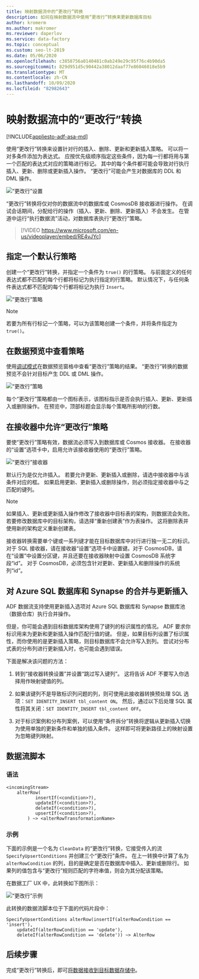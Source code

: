 ```yaml
---
title: 映射数据流中的“更改行”转换
description: 如何在映射数据流中使用“更改行”转换来更新数据库目标
author: kromerm
ms.author: makromer
ms.reviewer: daperlov
ms.service: data-factory
ms.topic: conceptual
ms.custom: seo-lt-2019
ms.date: 05/06/2020
ms.openlocfilehash: c3858756a0140481c0ab249e29c95f76c4b90da5
ms.sourcegitcommit: 829d951d5c90442a38012daaf77e86046018e5b9
ms.translationtype: MT
ms.contentlocale: zh-CN
ms.lasthandoff: 10/09/2020
ms.locfileid: "82982643"
---
```

# <a name="alter-row-transformation-in-mapping-data-flow"></a>映射数据流中的“更改行”转换

[!INCLUDE[appliesto-adf-asa-md](includes/appliesto-adf-asa-md.md)]

使用“更改行”转换来设置针对行的插入、删除、更新和更新插入策略。 可以将一对多条件添加为表达式。 应按优先级顺序指定这些条件，因为每一行都将用与第一个匹配的表达式对应的策略进行标记。 其中的每个条件都可能会导致对行执行插入、更新、删除或更新插入操作。 “更改行”可能会产生对数据库的 DDL 和 DML 操作。

![“更改行”设置](media/data-flow/alter-row1.png "“更改行”设置")

“更改行”转换将仅对你的数据流中的数据库或 CosmosDB 接收器进行操作。 在调试会话期间，分配给行的操作（插入、更新、删除、更新插入）不会发生。 在管道中运行“执行数据流”活动，对数据库表执行“更改行”策略。

> [!VIDEO https://www.microsoft.com/en-us/videoplayer/embed/RE4vJYc]

## <a name="specify-a-default-row-policy"></a>指定一个默认行策略

创建一个“更改行”转换，并指定一个条件为 `true()` 的行策略。 与前面定义的任何表达式都不匹配的每个行都将标记为执行指定的行策略。 默认情况下，与任何条件表达式都不匹配的每个行都将标记为执行 `Insert`。

![“更改行”策略](media/data-flow/alter-row4.png "“更改行”策略")

> [!NOTE]
> 若要为所有行标记一个策略，可以为该策略创建一个条件，并将条件指定为 `true()`。

## <a name="view-policies-in-data-preview"></a>在数据预览中查看策略

使用[调试模式](concepts-data-flow-debug-mode.md)在数据预览窗格中查看“更改行”策略的结果。 “更改行”转换的数据预览不会针对目标产生 DDL 或 DML 操作。

![“更改行”策略](media/data-flow/alter-row3.png "“更改行”策略")

每个“更改行”策略都由一个图标表示，该图标指示是否会执行插入、更新、更新插入或删除操作。 在预览中，顶部标题会显示每个策略所影响的行数。

## <a name="allow-alter-row-policies-in-sink"></a>在接收器中允许“更改行”策略

要使“更改行”策略有效，数据流必须写入到数据库或 Cosmos 接收器。 在接收器的“设置”选项卡中，启用允许该接收器使用的“更改行”策略。

![“更改行”接收器](media/data-flow/alter-row2.png "“更改行”接收器")

默认行为是仅允许插入。 若要允许更新、更新插入或删除，请选中接收器中与该条件对应的框。 如果启用更新、更新插入或删除操作，则必须指定接收器中与之匹配的键列。

> [!NOTE]
> 如果插入、更新或更新插入操作修改了接收器中目标表的架构，则数据流会失败。 若要修改数据库中的目标架构，请选择“重新创建表”作为表操作。 这将删除表并使用新的架构定义重新创建表。

接收器转换需要单个键或一系列键才能在目标数据库中对行进行独一无二的标识。 对于 SQL 接收器，请在接收器“设置”选项卡中设置键。对于 CosmosDB，请在“设置”中设置分区键，并且还要在接收器映射中设置 CosmosDB 系统字段“id”。 对于 CosmosDB，必须包含针对更新、更新插入和删除操作的系统列“id”。

## <a name="merges-and-upserts-with-azure-sql-database-and-synapse"></a>对 Azure SQL 数据库和 Synapse 的合并与更新插入

ADF 数据流支持使用更新插入选项对 Azure SQL 数据库和 Synapse 数据库池（数据仓库）执行合并操作。

但是，你可能会遇到目标数据库架构使用了键列的标识属性的情况。 ADF 要求你标识用来为更新和更新插入操作匹配行值的键。 但是，如果目标列设置了标识属性，而你使用的是更新插入策略，则目标数据库不会允许写入到列。 尝试对分布式表的分布列进行更新插入时，也可能会遇到错误。

下面是解决该问题的方法：

1. 转到“接收器转换设置”并设置“跳过写入键列”。 这将告诉 ADF 不要写入你选择用作映射键值的列。

2. 如果该键列不是导致标识列问题的列，则可使用此接收器转换预处理 SQL 选项：```SET IDENTITY_INSERT tbl_content ON```。 然后，通过以下后处理 SQL 属性将其关闭：```SET IDENTITY_INSERT tbl_content OFF```。

3. 对于标识案例和分布列案例，可以使用“条件拆分”转换将逻辑从更新插入切换为使用单独的更新条件和单独的插入条件。 这样即可将更新路径上的映射设置为忽略键列映射。

## <a name="data-flow-script"></a>数据流脚本

### <a name="syntax"></a>语法

```
<incomingStream>
    alterRow(
           insertIf(<condition>?),
           updateIf(<condition>?),
           deleteIf(<condition>?),
           upsertIf(<condition>?),
        ) ~> <alterRowTransformationName>
```

### <a name="example"></a>示例

下面的示例是一个名为 `CleanData` 的“更改行”转换，它接受传入的流 `SpecifyUpsertConditions` 并创建三个“更改行”条件。 在上一转换中计算了名为 `alterRowCondition` 的列，目的是确定是否在数据库中插入、更新或删除行。 如果列的值包含与“更改行”规则匹配的字符串值，则会为其分配该策略。

在数据工厂 UX 中，此转换如下图所示：

![“更改行”示例](media/data-flow/alter-row4.png "“更改行”示例")

此转换的数据流脚本位于下面的代码片段中：

```
SpecifyUpsertConditions alterRow(insertIf(alterRowCondition == 'insert'),
    updateIf(alterRowCondition == 'update'),
    deleteIf(alterRowCondition == 'delete')) ~> AlterRow
```

## <a name="next-steps"></a>后续步骤

完成“更改行”转换后，即可[将数据接收到目标数据存储中](data-flow-sink.md)。
